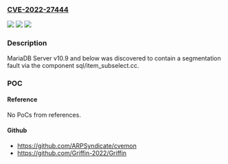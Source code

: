 ### [CVE-2022-27444](https://cve.mitre.org/cgi-bin/cvename.cgi?name=CVE-2022-27444)
![](https://img.shields.io/static/v1?label=Product&message=n%2Fa&color=blue)
![](https://img.shields.io/static/v1?label=Version&message=n%2Fa&color=blue)
![](https://img.shields.io/static/v1?label=Vulnerability&message=n%2Fa&color=brighgreen)

### Description

MariaDB Server v10.9 and below was discovered to contain a segmentation fault via the component sql/item_subselect.cc.

### POC

#### Reference
No PoCs from references.

#### Github
- https://github.com/ARPSyndicate/cvemon
- https://github.com/Griffin-2022/Griffin


